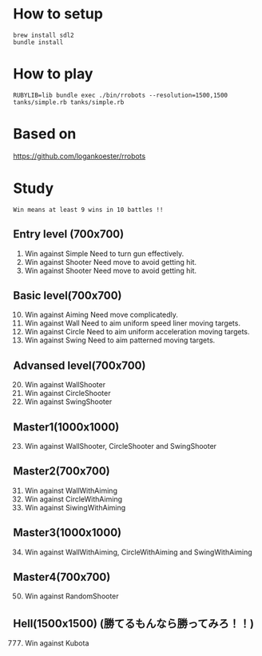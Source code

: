 # How to setup
```
brew install sdl2
bundle install
```

# How to play
```
RUBYLIB=lib bundle exec ./bin/rrobots --resolution=1500,1500 tanks/simple.rb tanks/simple.rb
```

# Based on
https://github.com/logankoester/rrobots

# Study
`Win means at least 9 wins in 10 battles !!`

## Entry level (700x700)
1. Win against Simple
   Need to turn gun effectively.
2. Win against Shooter
   Need move to avoid getting hit.
3. Win against Shooter
   Need move to avoid getting hit.

## Basic level(700x700)
10. Win against Aiming
   Need move complicatedly.
11. Win against Wall
   Need to aim uniform speed liner moving targets.
12. Win against Circle
   Need to aim uniform acceleration moving targets.
13. Win against Swing
   Need to aim patterned moving targets.

## Advansed level(700x700)
20. Win against WallShooter
21. Win against CircleShooter
22. Win against SwingShooter

## Master1(1000x1000)
23. Win against WallShooter, CircleShooter and SwingShooter

## Master2(700x700)
31. Win against WallWithAiming
32. Win against CircleWithAiming
33. Win against SiwingWithAiming

## Master3(1000x1000)
34. Win against WallWithAiming, CircleWithAiming and SwingWithAiming

## Master4(700x700)
50. Win against RandomShooter

## Hell(1500x1500) (勝てるもんなら勝ってみろ！！)
777. Win against Kubota
